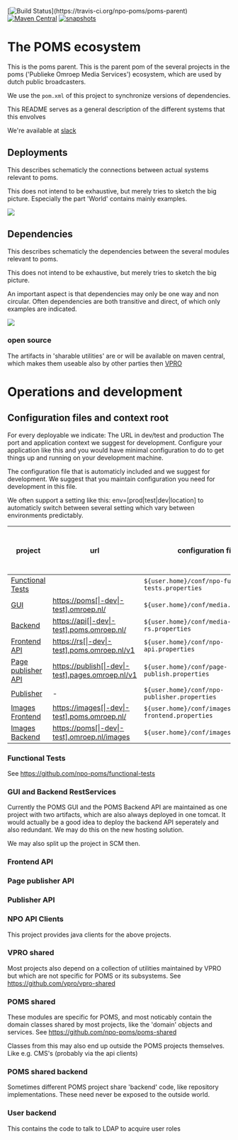 [![Build Status](https://travis-ci.org/npo-poms/poms-parent.svg?)](https://travis-ci.org/npo-poms/poms-parent)
[![Maven Central](https://img.shields.io/maven-central/v/nl.vpro.poms/poms-parent.svg?label=Maven%20Central)](https://search.maven.org/search?q=g:%22nl.vpro.poms%22%20AND%20a:%22poms-parent%22)
[![snapshots](https://img.shields.io/nexus/s/https/oss.sonatype.org/nl.vpro.poms/poms-parent.svg)](https://oss.sonatype.org/content/repositories/staging/nl/vpro/poms/poms-parent/)


# The POMS ecosystem

This is the poms parent. This is the parent pom of the several projects in the poms ('Publieke Omroep Media Services') ecosystem, which are used by dutch public broadcasters.

We use the `pom.xml` of this project to synchronize versions of dependencies.

This README serves as a general description of the different systems that this envolves

We're available at <a href="https://vpro-poms.slack.com/">slack</a>


## Deployments
This describes schematicly the connections between actual systems relevant to poms.

This does not intend to be exhaustive, but merely tries to sketch the big picture. Especially the part 'World' contains mainly examples.

<img src="https://rawgit.com/npo-poms/poms-parent/master/poms-deployment.svg" />



## Dependencies
<!--- PNG's are created using 'graphviz' from the *.dot files. See Makefile.-->
This describes schematicly the dependencies between the several modules relevant to poms.

This does not intend to be exhaustive, but merely tries to sketch the big picture.

An important aspect is that dependencies may only be one way and non circular. Often dependencies are both transitive and direct, of which only examples are indicated.


<img src="https://rawgit.com/npo-poms/poms-parent/master/poms-dependencies.svg" />

### open source
The artifacts in 'sharable utilities' are or will be available on maven central, which makes them useable also by other parties then [VPRO](https://github.com/vpro)


# Operations and development

## Configuration files and context root
For every deployable we indicate:
The URL in dev/test and production
The port and application context we suggest for development. Configure your application like this and you would have minimal configuration to do to get things up and running on your development machine.

The configuration file that is automaticly included and we suggest for development. We suggest that you maintain configuration you need for development in this file. 

We often support a setting like this:
env=[prod|test|dev|location] to automaticly switch between several setting which vary between environments predictably.


| project | url |  configuration file | recommended port and context during development |
| ------- | ----| -------------- | ------------- | 
| [Functional Tests](https://github.com/npo-poms/functional-tests)| | `${user.home}/conf/npo-functional-tests.properties` | - |  
| [GUI](https://subversion.vpro.nl/repo/nl/vpro/media/trunk/)  | [https://poms[\|-dev\|-test].omroep.nl/](https://poms.omroep.nl/) | `${user.home}/conf/media.properties` | [8071](http://localhost:8071/) |
| [Backend](https://subversion.vpro.nl/repo/nl/vpro/media/trunk/media-rs/)  | [https://api[\|-dev\|-test].poms.omroep.nl/](https://api.poms.omroep.nl) | `${user.home}/conf/media-rs.properties` | [8071/rs](http://localhost:8071/rs) |
| [Frontend API](https://subversion.vpro.nl/repo/nl/vpro/api/trunk/)| [https://rs[\|-dev\|-test].poms.omroep.nl/v1](https://rs.poms.omroep.nl/v1) | `${user.home}/conf/npo-api.properties` | [8070/v1](http://localhost:8071/v1) |
| [Page publisher API](https://subversion.vpro.nl/repo/nl/vpro/pages-publish/trunk/)| [https://publish[\|-dev\|-test].pages.omroep.nl/v1](https://publish.pages.omroep.nl) | `${user.home}/conf/page-publish.properties` | [8069](http://localhost:8069) |
| [Publisher](https://subversion.vpro.nl/repo/nl/publiekeomroep/npo-publish/trunk/) | - | `${user.home}/conf/npo-publisher.properties` | - |
| [Images Frontend](https://subversion.vpro.nl/repo/nl/vpro/images/trunk/image-server-frontend/) | [https://images[\|-dev\|-test].poms.omroep.nl/](https://images.poms.omroep.nl) | `${user.home}/conf/images-frontend.properties` | 8072 |
| [Images Backend](https://subversion.vpro.nl/repo/nl/vpro/images/trunk/image-server/) | [https://poms[\|-dev\|-test].omroep.nl/images](https://poms.omroep.nl/images) | `${user.home}/conf/images.properties` | [8071/images](http://localhost:8071/images/)  |

### Functional Tests
See https://github.com/npo-poms/functional-tests
 

### GUI and Backend RestServices
Currently the POMS GUI and the POMS Backend API are maintained as one project with two artifacts, which are also always deployed in one tomcat.  It would actually be a good idea to deploy the backend API seperately and also redundant. We may do this on the new hosting solution.

We may also split up the project in SCM then.

### Frontend API

### Page publisher API

### Publisher API

### NPO API Clients
This project provides java clients for the above projects.

### VPRO shared
Most projects also depend on a collection of utilities maintained by VPRO but which are not specific for POMS or its subsystems. 
See https://github.com/vpro/vpro-shared

### POMS shared
These modules are specific for POMS, and most noticably contain the domain classes shared by most projects, like the 'domain' objects and services.
See https://github.com/npo-poms/poms-shared

Classes from this may also end up outside the POMS projects themselves. Like e.g. CMS's (probably via the api clients)

### POMS shared backend
Sometimes different POMS project share 'backend' code, like repository implementations. These need never be exposed to the outside world.


### User backend
This contains the code to talk to LDAP to acquire user roles

